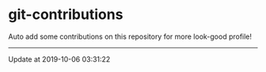 # git-contributions

Auto add some contributions on this repository for more look-good profile!

---

Update at 2019-10-06 03:31:22
